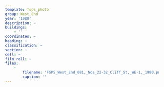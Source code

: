 ```yaml
---
template: fsps_photo
group: West_End
year: '1980'
description: ~
buildings:
    - ''
coordinates: ~
heading: ~
classification: ~
section: ~
cell: ~
film_roll: ~
files:
    -
        filename: 'FSPS_West_End_081,_Nos_22-32_Cliff_St,_WE-1,_1980.png'
        caption: ''
---
```

